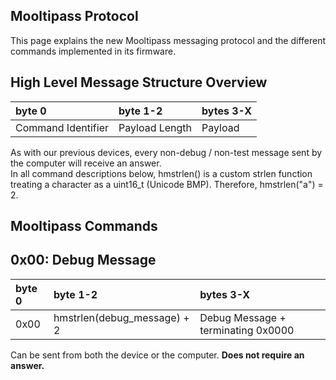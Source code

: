 ## [](#header-1) Mooltipass Protocol
This page explains the new Mooltipass messaging protocol and the different commands implemented in its firmware.
   
## [](#header-2) High Level Message Structure Overview

| byte 0             | byte 1-2       | bytes 3-X |
|:-------------------|:---------------|:----------|
| Command Identifier | Payload Length | Payload   |
   
As with our previous devices, every non-debug / non-test message sent by the computer will receive an answer.  
In all command descriptions below, hmstrlen() is a custom strlen function treating a character as a uint16_t (Unicode BMP). Therefore, hmstrlen("a") = 2.  
  
## [](#header-2) Mooltipass Commands

0x00: Debug Message
-------------------

| byte 0 | byte 1-2                    | bytes 3-X                          |
|:-------|:----------------------------|:-----------------------------------|
| 0x00   | hmstrlen(debug_message) + 2 | Debug Message + terminating 0x0000 |

Can be sent from both the device or the computer. **Does not require an answer.** 
